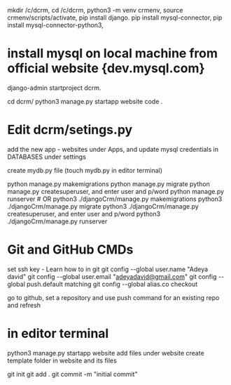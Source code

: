 mkdir /c/dcrm,
cd /c/dcrm,
python3 -m venv crmenv,
source crmenv/scripts/activate, 
pip install django.
pip install mysql-connector,
pip install mysql-connector-python3,
# install mysql on local machine from official website {dev.mysql.com}

django-admin startproject dcrm.

cd dcrm/
python3 manage.py startapp website
code .

# Edit dcrm/setings.py
add the new app - websites under Apps, and update mysql credentials in DATABASES under settings

create mydb.py file (touch mydb.py in editor terminal)

 python manage.py makemigrations
 python manage.py migrate
 python manage.py createsuperuser, and enter user and p/word
 python manage.py runserver
       # OR
 python3 ./djangoCrm/manage.py makemigrations
 python3 ./djangoCrm/manage.py migrate
 python3 ./djangoCrm/manage.py createsuperuser, and enter user and p/word
 python3 ./djangoCrm/manage.py runserver

# Git and GitHub CMDs
set ssh key - Learn how to in git
git config --global user.name "Adeya david"
git config --global user.email "adeyadavid@gmail.com"
git config --global push.default matching
git config --global alias.co checkout


go to github, set a repository and use push command for an existing repo and refresh

# in editor terminal
python3 manage.py startapp website
add files under website
create template folder in website and its files

git init
git add .
git commit -m "initial commit"



